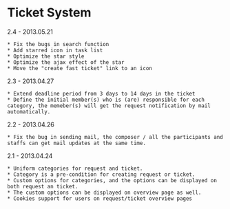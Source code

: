 Ticket System
======

2.4 - 2013.05.21

    * Fix the bugs in search function
    * Add starred icon in task list
    * Optimize the star style
    * Optimize the ajax effect of the star
    * Move the "create fast ticket" link to an icon

2.3 - 2013.04.27

    * Extend deadline period from 3 days to 14 days in the ticket
    * Define the initial member(s) who is (are) responsible for each category, the memeber(s) will get the request notification by mail automatically.

2.2 - 2013.04.26

    * Fix the bug in sending mail, the composer / all the participants and staffs can get mail updates at the same time.

2.1 - 2013.04.24

    * Uniform categories for request and ticket.
    * Category is a pre-condition for creating request or ticket.
    * Custom options for categories, and the options can be displayed on both request an ticket.
    * The custom options can be displayed on overview page as well.
    * Cookies support for users on request/ticket overview pages
